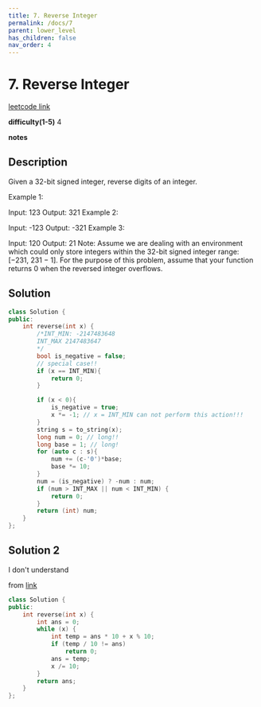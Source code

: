 ```yaml
---
title: 7. Reverse Integer
permalink: /docs/7
parent: lower_level
has_children: false
nav_order: 4
---
```

# 7. Reverse Integer
[leetcode link](https://leetcode.com/problems/reverse-integer/)

**difficulty(1-5)** 
4

**notes**   


## Description
Given a 32-bit signed integer, reverse digits of an integer.

Example 1:

Input: 123
Output: 321
Example 2:

Input: -123
Output: -321
Example 3:

Input: 120
Output: 21
Note:
Assume we are dealing with an environment which could only store integers within the 32-bit signed integer range: [−231,  231 − 1]. For the purpose of this problem, assume that your function returns 0 when the reversed integer overflows.


## Solution
```c++
class Solution {
public:
    int reverse(int x) {
        /*INT_MIN: -2147483648
        INT_MAX 2147483647
        */
        bool is_negative = false;
        // special case!!
        if (x == INT_MIN){
            return 0;
        }

        if (x < 0){
            is_negative = true;
            x *= -1; // x = INT_MIN can not perform this action!!!
        }
        string s = to_string(x);
        long num = 0; // long!!
        long base = 1; // long!
        for (auto c : s){
            num += (c-'0')*base;
            base *= 10;
        }
        num = (is_negative) ? -num : num;
        if (num > INT_MAX || num < INT_MIN) {
            return 0;
        }
        return (int) num;
    }
};
```
## Solution 2
I don't understand

from [link](https://leetcode.com/problems/reverse-integer/discuss/4124/8-ms-simple-C%2B%2B-solution-which-checks-overflow)

```c++
class Solution {
public:
    int reverse(int x) {
        int ans = 0;
        while (x) {
            int temp = ans * 10 + x % 10;
            if (temp / 10 != ans)
                return 0;
            ans = temp;
            x /= 10;
        }
        return ans;
    }
};
```
<!-- 
Default label
{: .label }

Blue label
{: .label .label-blue }

Stable
{: .label .label-green }

New release
{: .label .label-purple }

Coming soon
{: .label .label-yellow }

Deprecated
{: .label .label-red } -->

